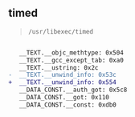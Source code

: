 ## timed

> `/usr/libexec/timed`

```diff

   __TEXT.__objc_methtype: 0x504
   __TEXT.__gcc_except_tab: 0xa0
   __TEXT.__ustring: 0x2c
-  __TEXT.__unwind_info: 0x53c
+  __TEXT.__unwind_info: 0x554
   __DATA_CONST.__auth_got: 0x5c8
   __DATA_CONST.__got: 0x110
   __DATA_CONST.__const: 0xdb0

```
